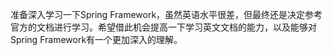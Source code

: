 准备深入学习一下Spring Framework，虽然英语水平很差，但最终还是决定参考官方的文档进行学习。希望借此机会提高一下学习英文文档的能力，以及能够对Spring Framework有一个更加深入的理解。

